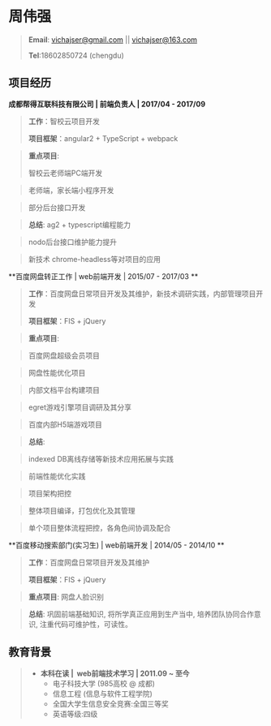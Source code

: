 周伟强
===

> **Email**: vichajser@gmail.com || vichajser@163.com
> 
> **Tel**:18602850724  (chengdu)

## 项目经历 ##

**成都帮得互联科技有限公司 | 前端负责人 |  2017/04 - 2017/09**
>  **工作**：智校云项目开发
>  
> **项目框架**：angular2 + TypeScript + webpack

> **重点项目**: 
> 
> 智校云老师端PC端开发

> 老师端，家长端小程序开发

> 部分后台接口开发


> **总结**: 
> ag2 + typescript编程能力

> nodo后台接口维护能力提升

> 新技术 chrome-headless等对项目的应用



**百度网盘转正工作 | web前端开发 | 2015/07 - 2017/03 **
>  **工作**：百度网盘日常项目开发及其维护，新技术调研实践，内部管理项目开发
>  
> **项目框架**：FIS + jQuery

> **重点项目**: 

> 百度网盘超级会员项目

> 网盘性能优化项目

> 内部文档平台构建项目

> egret游戏引擎项目调研及其分享

> 百度内部H5端游戏项目

>**总结**: 


> indexed DB离线存储等新技术应用拓展与实践

> 前端性能优化实践

> 项目架构把控

> 整体项目编译，打包优化及其管理

> 单个项目整体流程把控，各角色间协调及配合



**百度移动搜索部门(实习生) | web前端开发 |  2014/05 - 2014/10 **
>  **工作**：百度网盘日常项目开发及其维护
>  
> **项目框架**：FIS + jQuery

> **重点项目**: 网盘人脸识别

> **总结**: 
> 巩固前端基础知识, 将所学真正应用到生产当中, 培养团队协同合作意识, 注重代码可维护性，可读性。


## 教育背景 ##

>  - **本科在读&nbsp;|&nbsp; web前端技术学习&nbsp;|&nbsp;2011.09 ~ 至今**
>      -  电子科技大学 (985高校 @ 成都)
>      -  信息工程 (信息与软件工程学院)
>      -  全国大学生信息安全竞赛:全国三等奖
>      -  英语等级:四级
 


